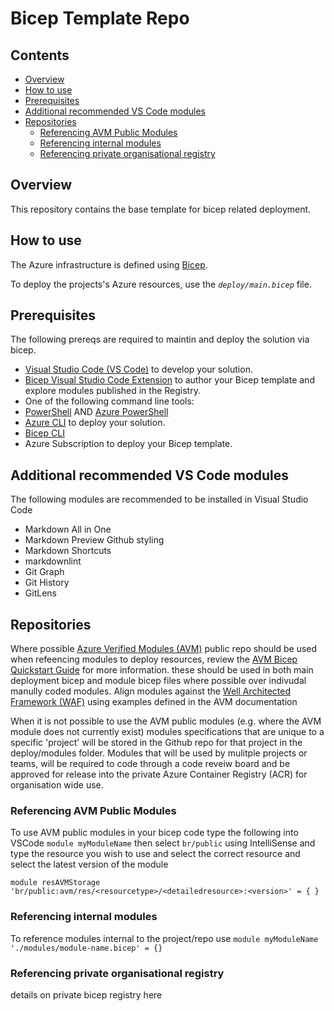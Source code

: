 # Bicep Template Repo <!-- omit from toc -->

## Contents <!-- omit from toc -->

- [Overview](#overview)
- [How to use](#how-to-use)
- [Prerequisites](#prerequisites)
- [Additional recommended VS Code modules](#additional-recommended-vs-code-modules)
- [Repositories](#repositories)
  - [Referencing AVM Public Modules](#referencing-avm-public-modules)
  - [Referencing internal modules](#referencing-internal-modules)
  - [Referencing private organisational registry](#referencing-private-organisational-registry)

## Overview

This repository contains the base template for bicep related deployment.

## How to use

The Azure infrastructure is defined using [Bicep][1].

To deploy the projects's Azure resources, use the _`deploy/main.bicep`_ file.

## Prerequisites

The following prereqs are required to maintin and deploy the solution via bicep.

- [Visual Studio Code (VS Code)][2] to develop your solution.
- [Bicep Visual Studio Code Extension][3] to author your Bicep template and explore modules published in the Registry.
- One of the following command line tools:
- [PowerShell][4] AND [Azure PowerShell][5]
- [Azure CLI][6] to deploy your solution.
- [Bicep CLI][7]
- Azure Subscription to deploy your Bicep template.

## Additional recommended VS Code modules

The following modules are recommended to be installed in Visual Studio Code

- Markdown All in One
- Markdown Preview Github styling
- Markdown Shortcuts
- markdownlint
- Git Graph
- Git History
- GitLens

## Repositories

Where possible [Azure Verified Modules (AVM)][8] public repo should be used when refeencing modules to deploy resources, review the [AVM Bicep Quickstart Guide][9] for more information. these should be used in both main deployment bicep and module bicep files where possible over indivudal manully coded modules. Align modules against the [Well Architected Framework (WAF)][10] using examples defined in the AVM documentation

When it is not possible to use the AVM public modules (e.g. where the AVM module does not currently exist) modules specifications that are unique to a specific 'project' will be stored in the Github repo for that project in the deploy/modules folder. Modules that will be used by mulitple projects or teams, will be required to code through a code reveiw board and be approved for release into the private Azure Container Registry (ACR) for organisation wide use.

### Referencing AVM Public Modules

To use AVM public modules in your bicep code type the following into VSCode `module myModuleName` then select `br/public` using IntelliSense and type the resource you wish to use and select the correct resource and select the latest version of the module

```bicep
module resAVMStorage 'br/public:avm/res/<resourcetype>/<detailedresource>:<version>' = { }
```

### Referencing internal modules

To reference modules internal to the project/repo use `module myModuleName './modules/module-name.bicep' = {}`

### Referencing private organisational registry

details on private bicep registry here

[1]: https://microsoft.com/azure/azure-resource-manager/bicep
[2]: (https://code.visualstudio.com/download)
[3]: (https://marketplace.visualstudio.com/items?itemName=ms-azuretools.vscode-bicep)
[4]: (https://learn.microsoft.com/en-us/powershell/scripting/install/installing-powershell)
[5]: (https://learn.microsoft.com/en-us/powershell/azure/install-azure-powershell)
[6]: (https://learn.microsoft.com/en-us/cli/azure/install-azure-cli)
[7]: (https://learn.microsoft.com/en-us/azure/azure-resource-manager/bicep/install#install-manually)
[8]: (https://aka.ms/avm)
[9]: (https://azure.github.io/Azure-Verified-Modules/usage/quickstart/bicep/)
[10]: (https://learn.microsoft.com/en-us/azure/well-architected/)
